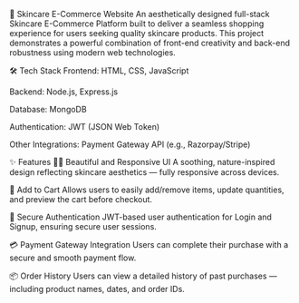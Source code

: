 🌿 Skincare E-Commerce Website
An aesthetically designed full-stack Skincare E-Commerce Platform built to deliver a seamless shopping experience for users seeking quality skincare products. This project demonstrates a powerful combination of front-end creativity and back-end robustness using modern web technologies.

🛠️ Tech Stack
Frontend: HTML, CSS, JavaScript

Backend: Node.js, Express.js

Database: MongoDB

Authentication: JWT (JSON Web Token)

Other Integrations: Payment Gateway API (e.g., Razorpay/Stripe)

✨ Features
👩‍🎨 Beautiful and Responsive UI
A soothing, nature-inspired design reflecting skincare aesthetics — fully responsive across devices.

🛒 Add to Cart
Allows users to easily add/remove items, update quantities, and preview the cart before checkout.

🔐 Secure Authentication
JWT-based user authentication for Login and Signup, ensuring secure user sessions.

💳 Payment Gateway Integration
Users can complete their purchase with a secure and smooth payment flow.

📦 Order History
Users can view a detailed history of past purchases — including product names, dates, and order IDs.
